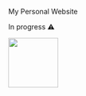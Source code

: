 My Personal Website

In progress ⚠️


<img src="https://i.giphy.com/media/v1.Y2lkPTc5MGI3NjExcGV1MXBmb2UzM3Q2b2dvcTNyODA2ZG1lNDBrNXlyZmd6dTZrM2FsbSZlcD12MV9pbnRlcm5hbF9naWZfYnlfaWQmY3Q9Zw/k0ijJhqrUP4T2EvmJ1/giphy.gif" width="100px" />
